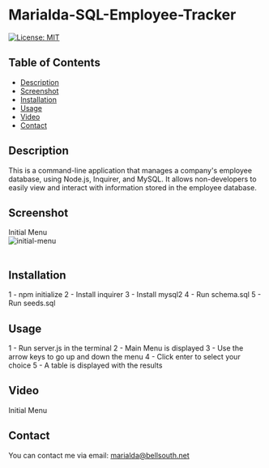# Marialda-SQL-Employee-Tracker
[![License: MIT](https://img.shields.io/badge/License-MIT-yellow.svg)](https://opensource.org/licenses/MIT)

## Table of Contents
  - [Description](#description)
  - [Screenshot](#screenshot)
  - [Installation](#installation)
  - [Usage](#usage)
  - [Video](#video)
  - [Contact](#contact)
 
## Description
This is a command-line application that manages a company's employee database, using Node.js, Inquirer, and MySQL. It allows non-developers to easily view and interact with information stored in the employee database.

## Screenshot
Initial Menu <br/>
![initial-menu](./images/Initial_Menu.png) <br/> <br/> 

## Installation 
1 - npm initialize
2 - Install inquirer 
3 - Install mysql2
4 - Run schema.sql
5 - Run seeds.sql

## Usage
1 - Run server.js in the terminal
2 - Main Menu is displayed
3 - Use the arrow keys to go up and down the menu
4 - Click enter to select your choice
5 - A table is displayed with the results

## Video
Initial Menu

## Contact
You can contact me via email: marialda@bellsouth.net
